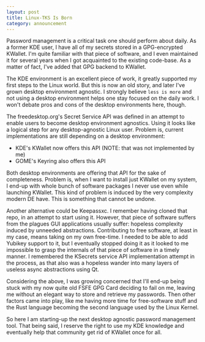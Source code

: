 ```yaml
---
layout: post
title: Linux-TKS Is Born
category: announcement
---
```


Password management is a critical task one should perform about daily. As a
former KDE user, I have all of my secrets stored in a GPG-encrypted KWallet.
I'm quite familiar with that piece of software, and I even maintained it for
several years when I got acquainted to the existing code-base. As a matter of
fact, I've added that GPG backend to KWallet.

The KDE environment is an excellent piece of work, it greatly supported my
first steps to the Linux world. But this is now an old story, and later I've
grown desktop environment agnostic. I strongly believe `less is more` and not
using a desktop environment helps one stay focused on the daily work. I won't
debate pros and cons of the desktop environments here, though.

The freedesktop.org's Secret Service API was defined in an attempt to enable
users to become desktop environment agnostics. Using it looks like  a logical
step for any desktop-agnostic Linux user. Problem is, current implementations
are still depending on a desktop environment:
* KDE's KWallet now offers this API (NOTE: that was not implemented by me)
* GOME's Keyring also offers this API

Both desktop environments are offering that API for the sake of completeness.
Problem is, when I want to install just KWallet on my system, I end-up with
whole bunch of software packages I never use even while launching KWallet.
This kind of problem is induced by the very complexity modern DE have. This is
something that cannot be undone.

Another alternative could be Keepassxc. I remember having cloned that repo,
in an attempt to start using it. However, that piece of software suffers from
the plagues GUI applications usually suffer: hopeless complexity induced by
unneeded abstractions. Contributing to free software, at least in my case,
means taking on my own free-time. I needed to be able to add Yubikey support
to it, but I eventually stopped doing it as it looked to me impossible to
grasp the internals of that piece of software in a timely manner. I remembered
the KSecrets service API implementation attempt in the process, as that also
was a hopeless wander into many layers of useless async abstractions using Qt.

Considering the above, I was growing concerned that I'll end-up being stuck
with my now quite old FSFE GPG Card deciding to fail on me, leaving me without
an elegant way to store and retrieve my passwords. Then other factors came
into play, like me having more time for free-software stuff and the Rust
language becoming the second language used by the Linux Kernel.

So here I am starting-up the next desktop agnostic password management tool.
That being said, I reserve the right to use my KDE knowledge and eventually
help that community get rid of KWallet once for all.

